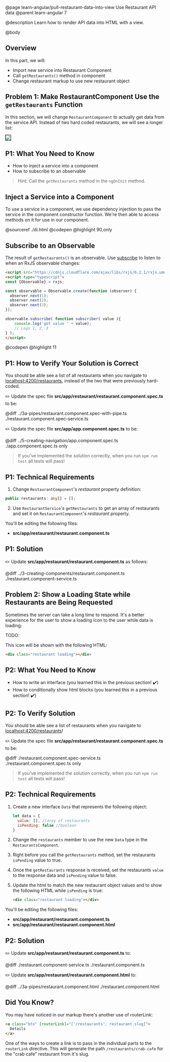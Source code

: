 @page learn-angular/pull-restaurant-data-into-view Use Restaurant API data
@parent learn-angular 7

@description Learn how to render API data into HTML with a view.

@body

## Overview

In this part, we will:

- Import new service into Restaurant Component
- Call `getRestaurants()` method in component
- Change restaurant markup to use new restaurant object

## Problem 1: Make RestaurantComponent Use the `getRestaurants` Function

In this section, we will change `RestaurantComponent` to actually get
data from the service API.  Instead of two hard coded restaurants, we will
see a longer list:

<img src="../static/img/angular/7-data-into-view/1-after.png"
  style="border: solid 1px black; max-width: 640px;"/>

## P1: What You Need to Know

- How to inject a service into a component
- How to subscribe to an observable

> Hint: Call the `getRestaurants` method in the `ngOnInit` method.

## Inject a Service into a Component

To use a service in a component, we use dependency injection to pass the service in the component constructor function. We're then able to access methods on it for use in our component.

@sourceref ./di.html
@codepen
@highlight 90,only

## Subscribe to an Observable

The result of `getRestaurants()` is an observable. Use [subscribe](https://rxjs-dev.firebaseapp.com/guide/subscription) to listen to when
an RxJS observable changes:

```html
<script src="https://cdnjs.cloudflare.com/ajax/libs/rxjs/6.2.1/rxjs.umd.js"></script>
<script type="typescript">
const {Observable} = rxjs;

const observable = Observable.create(function (observer) {
  observer.next(1);
  observer.next(2);
  observer.next(3);
});

observable.subscribe( function subscriber( value ){
    console.log('got value ' + value);
    // Logs 1, 2, 3
} );
</script>
```
@codepen
@highlight 11

## P1: How to Verify Your Solution is Correct

You should be able see a list of all restaurants when you navigate to <a href="http://localhost:4200/restaurants" target="\_blank">localhost:4200/restaurants</a>, instead of the two that were previously hard-coded.

✏️ Update the spec file  __src/app/restaurant/restaurant.component.spec.ts__ to be:

@diff ../3a-pipes/restaurant.component.spec-with-pipe.ts ./restaurant.component.spec-service.ts


✏️ Update the spec file  __src/app/app.component.spec.ts__ to be:

@diff ../5-creating-navigation/app.component.spec.ts ./app.component.spec.ts only


> If you've implemented the solution correctly, when you run `npm run test` all tests will pass!

## P1: Technical Requirements

1. Change `RestaurantComponent`'s _restaurant_ property definition:
  ```typescript
  public restaurants: any[] = [];
  ```
2. Use `RestaurantService`'s `getRestaurants` to get an array of restaurants and
  set it on `RestaurantComponent`'s _restaurant_ property.

You'll be editing the following files:
- __src/app/restaurant/restaurant.component.ts__

## P1: Solution

✏️ Update __src/app/restaurant/restaurant.component.ts__ as follows:

@diff ../3-creating-components/restaurant.component.ts ./restaurant.component-service.ts

## Problem 2: Show a Loading State while Restaurants are Being Requested

Sometimes the server can take a long time to respond. It's a better experience for the user
to show a loading icon to the user while data is loading:

TODO:

This icon will be shown with the following HTML:

```html
<div class="restaurant loading"></div>
```

## P2: What You Need to Know

- How to write an interface (you learned this in the previous section! ✔️)
- How to conditionally show html blocks (you learned this in a previous section! ✔️)

## P2: To Verify Solution

You should be able see a list of restaurants when you navigate to <a href="http://localhost:4200/restaurants" target="\_blank">localhost:4200/restaurants</a>!

✏️ Update the spec file  __src/app/restaurant/restaurant.component.spec.ts__ to be:

@diff ./restaurant.component.spec-service.ts ./restaurant.component.spec.ts only

> If you've implemented the solution correctly, when you run `npm run test` all tests will pass!

## P2: Technical Requirements

1. Create a new interface `Data` that represents the following object:

   ```js
   let data = {
     value: [], //aray of restaurants
     isPending: false //boolean
   }
   ```
2. Change the `restaurants` member to use the new `Data` type in the `RestaurantsComponent`.
3. Right before you call the `getRestaurants` method, set the restaurants `isPending` value to true.
4. Once the `getRestaurants` response is received, set the restaurants `value` to the response data and `isPending` value to false.
5. Update the html to match the new restaurant object values and to show the following HTML while `isPending` is true:

   ```html
   <div class="restaurant loading"></div>
   ```

You'll be editing the following files:
- __src/app/restaurant/restaurant.component.ts__
- __src/app/restaurant/restaurant.component.html__

## P2: Solution

✏️ Update __src/app/restaurant/restaurant.component.ts__ to:

@diff ./restaurant.component-service.ts ./restaurant.component.ts


✏️ Update __src/app/restaurant/restaurant.component.html__ to:

@diff ../3a-pipes/restaurant.component.html ./restaurant.component.html


## Did You Know?

You may have noticed in our markup there's another use of routerLink:

```html
<a class="btn" [routerLink]="['/restaurants', restaurant.slug]">
  Details
</a>
```

One of the ways to create a link is to pass in the individual parts to the `routerLink` directive. This will generate the path `/restaurants/crab-cafe` for the "crab cafe" restaurant from it's slug.
